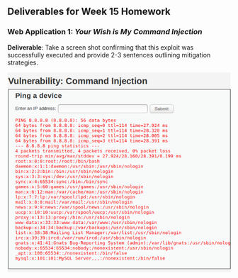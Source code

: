 ## Deliverables for Week 15 Homework


### Web Application 1: *Your Wish is My Command Injection*



**Deliverable**: Take a screen shot confirming that this exploit was successfully executed and provide 2-3 sentences outlining mitigation strategies.

![WebApp1passwd](https://github.com/kryshael/Week-15-Homework/blob/main/Assets/Screenshots/WebApp1passwd.png)


